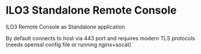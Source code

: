 # ILO3 Standalone Remote Console
ILO3 Remote Console as Standalone application

By default connects to host via 443 port and requires modern TLS protocols (needs openssl config file or running nginx+socat)
